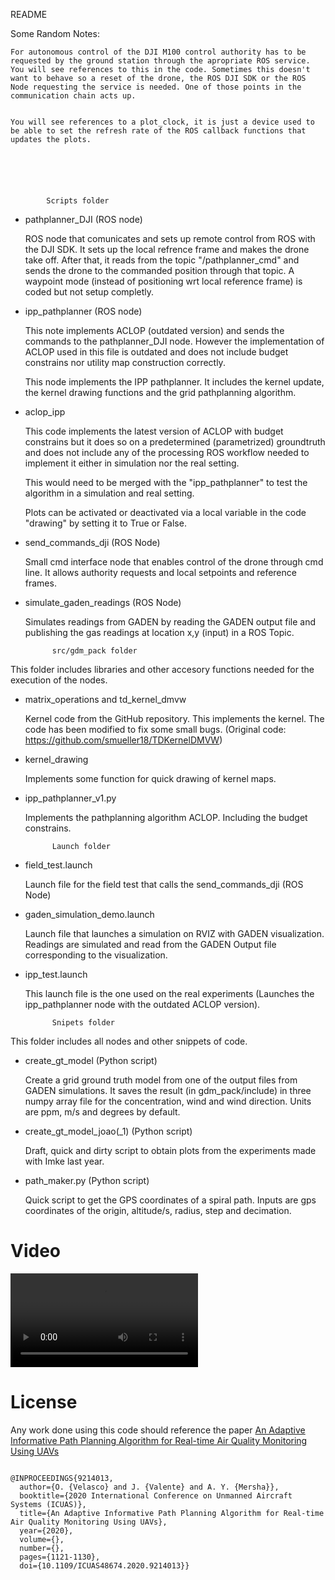 README

Some Random Notes:

	For autonomous control of the DJI M100 control authority has to be requested by the ground station through the apropriate ROS service. You will see references to this in the code. Sometimes this doesn't want to behave so a reset of the drone, the ROS DJI SDK or the ROS Node requesting the service is needed. One of those points in the communication chain acts up.


	You will see references to a plot_clock, it is just a device used to be able to set the refresh rate of the ROS callback functions that updates the plots.






			Scripts folder


- pathplanner_DJI (ROS node)

	ROS node that comunicates and sets up remote control from ROS with the DJI SDK.
	It sets up the local refrence frame and makes the drone take off. 
	After that, it reads from the topic "/pathplanner_cmd" and sends the drone to the commanded position through that topic.
	A waypoint mode (instead of positioning wrt local reference frame) is coded but not setup completly.


- ipp_pathplanner (ROS node)

	This note implements ACLOP (outdated version) and sends the commands to the pathplanner_DJI node. However the implementation of ACLOP used in this file is outdated and does not include budget constrains nor utility map construction correctly.

	This node implements the IPP pathplanner. It includes the kernel update, the kernel drawing functions and the grid pathplanning algorithm.


- aclop_ipp

	This code implements the latest version of ACLOP with budget constrains but it does so on a predetermined (parametrized) groundtruth and does not include any of the processing ROS workflow needed to implement it either in simulation nor the real setting.

	This would need to be merged with the "ipp_pathplanner" to test the algorithm in a simulation and real setting.

	Plots can be activated or deactivated via a local variable in the code "drawing" by setting it to True or False.




- send_commands_dji (ROS Node)

	Small cmd interface node that enables control of the drone through cmd line. It allows authority requests and local setpoints and reference frames. 

- simulate_gaden_readings (ROS Node)

	Simulates readings from GADEN by reading the GADEN output file and publishing the gas readings at location x,y (input) in a ROS Topic.





			src/gdm_pack folder

This folder includes libraries and other accesory functions needed for the execution of the nodes.

- matrix_operations and td_kernel_dmvw

 	Kernel code from the GitHub repository. This implements the kernel. The code has been modified to fix some small bugs. (Original code: https://github.com/smueller18/TDKernelDMVW)


- kernel_drawing

 	Implements some function for quick drawing of kernel maps.


- ipp_pathplanner_v1.py

  	Implements the pathplanning algorithm ACLOP. Including the budget constrains.






			Launch folder

- field_test.launch
	
	Launch file for the field test that calls the send_commands_dji (ROS Node)

- gaden_simulation_demo.launch
	
	Launch file that launches a simulation on RVIZ with GADEN visualization. Readings are simulated and read from the GADEN Output file corresponding to the visualization.

- ipp_test.launch

	This launch file is the one used on the real experiments (Launches the ipp_pathplanner node with the outdated ACLOP version).





			Snipets folder


This folder includes all nodes and other snippets of code.

- create_gt_model (Python script)
	
	Create a grid ground truth model from one of the output files from GADEN simulations. It saves the result (in gdm_pack/include) in three numpy array file for the concentration, wind and wind direction. Units are ppm, m/s and degrees by default.

- create_gt_model_joao(_1) (Python script)

	Draft, quick and dirty script to obtain plots from the experiments made with Imke last year.


- path_maker.py (Python script)

	Quick script to get the GPS coordinates of a spiral path. Inputs are gps coordinates of the origin, altitude/s, radius, step and decimation.


# Video

![](icuas265.mp4)

# License

Any work done using this code should reference the paper [An Adaptive Informative Path Planning Algorithm for Real-time Air Quality Monitoring Using UAVs](https://ieeexplore.ieee.org/document/9214013)

```

@INPROCEEDINGS{9214013,
  author={O. {Velasco} and J. {Valente} and A. Y. {Mersha}},
  booktitle={2020 International Conference on Unmanned Aircraft Systems (ICUAS)}, 
  title={An Adaptive Informative Path Planning Algorithm for Real-time Air Quality Monitoring Using UAVs}, 
  year={2020},
  volume={},
  number={},
  pages={1121-1130},
  doi={10.1109/ICUAS48674.2020.9214013}}

```
